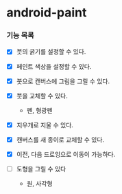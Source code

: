 # android-paint

### 기능 목록
- [x] 붓의 굵기를 설정할 수 있다.
- [x] 페인트 색상을 설정할 수 있다.
- [x] 붓으로 캔버스에 그림을 그릴 수 있다.
- [x] 붓을 교체할 수 있다.
  - 펜, 형광펜
- [x] 지우개로 지울 수 있다.
- [x] 캔버스를 새 종이로 교체할 수 있다.
- [x] 이전, 다음 드로잉으로 이동이 가능하다.

- [ ] 도형을 그릴 수 있다
  - 원, 사각형

